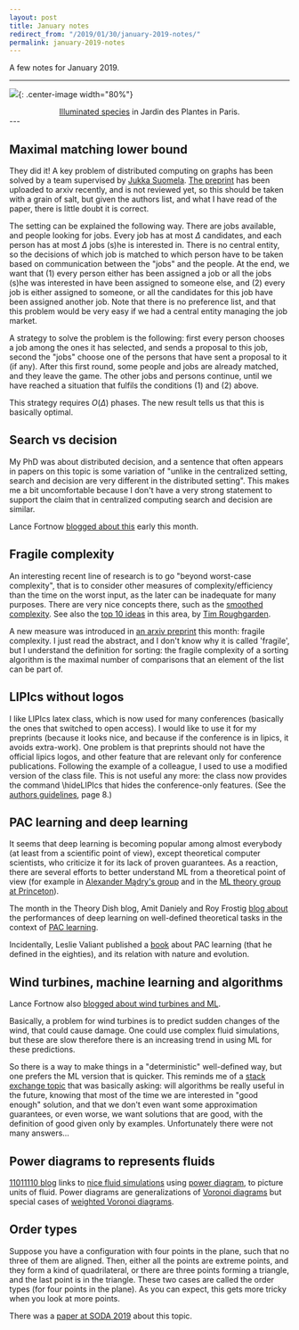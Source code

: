 ```yaml
---
layout: post
title: January notes
redirect_from: "/2019/01/30/january-2019-notes/"
permalink: january-2019-notes
---
```


A few notes for January 2019.

---
![](../assets/dino.png){: .center-image width="80%"}
<center><a href="http://www.jardindesplantesdeparis.fr/en/activities-events/galleries-gardens-zoo-libraries/illuminated-species-2931">Illuminated species</a> in Jardin des Plantes in Paris.</center> 
---

## Maximal matching lower bound

They did it! A key problem of distributed computing on graphs has 
been solved by a team supervised by
[Jukka Suomela](https://users.ics.aalto.fi/suomela/). 
[The preprint](https://arxiv.org/abs/1901.02441) has been 
uploaded to arxiv recently, and is not reviewed yet, so this should be taken 
with a grain of salt, but given the authors list, and what I have read of the 
paper, there is little doubt it is correct. 

The setting can be explained the following way. There are jobs available,
and people looking for jobs. Every job has at most $\Delta$ candidates, 
and each person has at most $\Delta$ jobs (s)he is interested in. 
There is no central entity, so the decisions of which job is matched
to which person have to be taken based on communication 
between the "jobs" and the people. 
At the end, we want that (1) every person
either has been assigned a job or all the jobs (s)he was interested in have been 
assigned to someone else, and (2) every job is either assigned to someone, or all 
the candidates for this job have been assigned another job. 
Note that there is no preference list, and that
this problem would be very easy if we had a central entity managing the job 
market. 

A strategy to solve the problem is the following: first every person chooses a 
job among the ones it has selected, and sends a proposal to this job, second the 
"jobs" choose one of the persons that have sent a proposal to it (if any). 
After this first round, some people and jobs are already matched, and they leave 
the game. 
The other jobs and persons continue, until we have reached a situation that 
fulfils the conditions (1) and (2) above.

This strategy requires $O(\Delta)$ phases. The new result tells us
that this is basically optimal.

## Search vs decision

My PhD was about distributed decision, and a sentence that often appears in 
papers on this topic is some variation of "unlike in the centralized setting,
search and decision are very different in the distributed setting". This makes
me a bit uncomfortable because I don't have a very strong statement to support 
the claim that in centralized computing search and decision are similar.

Lance Fortnow 
[blogged about this](https://blog.computationalcomplexity.org/2019/01/search-versus-decision.html) 
early this month.

## Fragile complexity

An interesting recent line of research is to go "beyond worst-case complexity", 
that is to consider other measures of complexity/efficiency than the time on the
worst input, as the later can be inadequate for many purposes.
There are very nice concepts there, such as the 
[smoothed complexity](https://en.wikipedia.org/wiki/Smoothed_analysis). 
See also the [top 10 ideas](http://timroughgarden.org/f14/l/top10.pdf) in this 
area, by [Tim Roughgarden](http://timroughgarden.org/).

A new measure was introduced in 
[an arxiv preprint](https://export.arxiv.org/abs/1901.02857) this month: fragile 
complexity. I just read the abstract, and I don't know why it is called 'fragile', 
but I understand the definition for sorting: the fragile complexity of a sorting
algorithm is the maximal number of comparisons that an element of the list can 
be part of.

## LIPIcs without logos 

I like LIPIcs latex class, which is now used for many conferences (basically the 
ones that switched to open access). 
I would like to use 
it for my preprints (because it looks nice, and because if the conference is in 
lipics, it avoids extra-work). One problem is that preprints should not have the
official lipics logos, and other feature that are relevant only for conference 
publications. 
Following the example of a colleague, I used to use a modified version of the 
class file. This is not useful any more: the class now provides the command 
\hideLIPIcs that hides the conference-only features. (See the
[authors guidelines](http://drops.dagstuhl.de/styles/lipics-v2019/lipics-v2019-authors/lipics-v2019-authors-guidelines.pdf), 
page 8.)

## PAC learning and deep learning

It seems that deep learning is becoming popular among almost everybody (at least 
from a scientific point of view), except theoretical computer scientists, who 
criticize it for its lack of proven guarantees. As a reaction, 
there are several efforts to better understand ML from a theoretical point of 
view (for example in [Alexander Mądry's group](http://people.csail.mit.edu/madry/lab/)
and in the [ML theory group at Princeton](http://mltheory.cs.princeton.edu/)). 

The month in the Theory Dish blog, Amit Daniely and Roy Frostig 
[blog about](https://theorydish.blog/2019/01/04/on-pac-analysis-and-deep-neural-networks/)
the performances of deep learning on well-defined theoretical tasks in the 
context of [PAC learning](https://en.wikipedia.org/wiki/Probably_approximately_correct_learning).

Incidentally, Leslie Valiant published a [book](http://www.probablyapproximatelycorrect.com/)
about PAC learning (that he defined in the eighties), and its relation with 
nature and evolution.

## Wind turbines, machine learning and algorithms

Lance Fortnow also [blogged about wind turbines and ML](https://blog.computationalcomplexity.org/2019/01/machine-learning-and-wind-turbines.html).

Basically, a problem for wind turbines is to predict sudden changes of the wind, 
that could cause damage. One could use complex fluid simulations, but these are 
slow therefore there is an increasing trend in using ML for these predictions.

So there is a way to make things in a "deterministic" well-defined way, but one 
prefers the ML version that is quicker. 
This reminds me of a 
[stack exchange topic](https://cstheory.stackexchange.com/questions/38095/if-machine-learning-techniques-keep-improving-whats-the-role-of-algorithmics-i)
that was basically asking: will algorithms be really useful in the future, knowing
that most of the time we are interested in "good enough" solution, and that we 
don't even want some approximation guarantees, or even worse, we want solutions 
that are good, with the definition of good given only by examples. Unfortunately 
there were not many answers...

## Power diagrams to represents fluids

[11011110 blog](https://11011110.github.io/blog/2019/01/15/linkage.html) links 
to
[nice fluid simulations](https://twitter.com/BrunoLevy01/status/1080085027210309632)
using [power diagram](https://en.wikipedia.org/wiki/Power_diagram), 
to picture units of fluid. Power diagrams are generalizations of 
[Voronoi diagrams](https://en.wikipedia.org/wiki/Voronoi_diagram) but special 
cases of [weighted Voronoi diagrams](https://en.wikipedia.org/wiki/Weighted_Voronoi_diagram).

## Order types

Suppose you have a configuration with four points in the plane, such that no 
three of them are aligned. Then, either all the points are extreme points, and 
they form a kind of quadrilateral, or there are three points forming a triangle, 
and the last point is in the triangle. These two cases are called the order types
(for four points in the plane). As you can expect, this gets more tricky when 
you look at more points.

There was a [paper at SODA 2019](https://epubs.siam.org/doi/10.1137/1.9781611975482.27)
about this topic.

